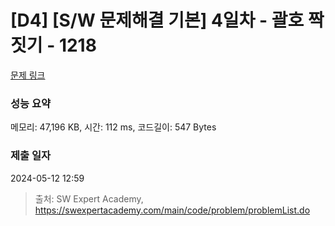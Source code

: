 # [D4] [S/W 문제해결 기본] 4일차 - 괄호 짝짓기 - 1218 

[문제 링크](https://swexpertacademy.com/main/code/problem/problemDetail.do?contestProbId=AV14eWb6AAkCFAYD) 

### 성능 요약

메모리: 47,196 KB, 시간: 112 ms, 코드길이: 547 Bytes

### 제출 일자

2024-05-12 12:59



> 출처: SW Expert Academy, https://swexpertacademy.com/main/code/problem/problemList.do